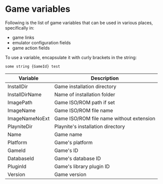 Game variables
=====================

Following is the list of game variables that can be used in various places, specifically in:

- game links
- emulator configuration fields
- game action fields

To use a variable, encapsulate it with curly brackets in the string:

`some string {GameId} test`

|Variable|Description|
| ------------- | ------------- |
|InstallDir|Game installation directory|
|InstallDirName|Name of installation folder
|ImagePath|Game ISO/ROM path if set|
|ImageName|Game ISO/ROM file name|
|ImageNameNoExt|Game ISO/ROM file name without extension|
|PlayniteDir|Playnite's installation directory|
|Name|Game name |
|Platform|Game's platform |
|GameId|Game's ID |
|DatabaseId|Game's database ID |
|PluginId|Game's library plugin ID |
|Version|Game version|